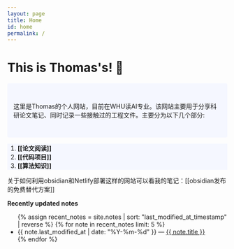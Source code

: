 ```yaml
---
layout: page
title: Home
id: home
permalink: / 
---
```


# This is Thomas's! 🌱

<p style="padding: 3em 1em; background: #f5f7ff; border-radius: 4px;">
  这里是Thomas的个人网站，目前在WHU读AI专业。该网站主要用于分享科研论文笔记、同时记录一些接触过的工程文件。主要分为以下几个部分:
  <ol style="background: #f5f7ff;">
    <li style="background: #f5f7ff;"><strong>[[论文阅读]]</strong></li>
    <li style="background: #f5f7ff;"><strong>[[代码项目]]</strong></li>
    <li style="background: #f5f7ff;"><strong>[[算法知识]]</strong></li>
  </ol>
</p>







关于如何利用obsidian和Netlify部署这样的网站可以看我的笔记：[[obsidian发布的免费替代方案]]

<strong>Recently updated notes</strong>

<ul>
  {% assign recent_notes = site.notes | sort: "last_modified_at_timestamp" | reverse %}
  {% for note in recent_notes limit: 5 %}
    <li>
      {{ note.last_modified_at | date: "%Y-%m-%d" }} — <a class="internal-link" href="{{ note.url }}">{{ note.title }}</a>
    </li>
  {% endfor %}
</ul>

<style>
  .wrapper {
    max-width: 46em;
  }
</style>
